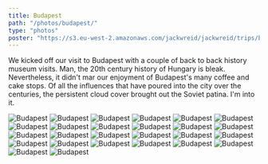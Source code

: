 ```yaml
---
title: Budapest
path: "/photos/budapest/"
type: "photos"
poster: "https://s3.eu-west-2.amazonaws.com/jackwreid/jackwreid/trips/budapest/main.jpg"
---
```


We kicked off our visit to Budapest with a couple of back to back history museum visits. Man, the 20th century history of Hungary is bleak. Nevertheless, it didn't mar our enjoyment of Budapest's many coffee and cake stops. Of all the influences that have poured into the city over the centuries, the persistent cloud cover brought out the Soviet patina. I'm into it.

<img alt="Budapest" src="https://s3.eu-west-2.amazonaws.com/jackwreid/jackwreid/trips/budapest/main.jpg" />
<img alt="Budapest" src="https://s3.eu-west-2.amazonaws.com/jackwreid/jackwreid/trips/budapest/river.jpg" />
<img alt="Budapest" src="https://s3.eu-west-2.amazonaws.com/jackwreid/jackwreid/trips/budapest/boat.jpg" />
<img alt="Budapest" src="https://s3.eu-west-2.amazonaws.com/jackwreid/jackwreid/trips/budapest/parl-5.jpg" />
<img alt="Budapest" src="https://s3.eu-west-2.amazonaws.com/jackwreid/jackwreid/trips/budapest/parl-1.jpg" />
<img alt="Budapest" src="https://s3.eu-west-2.amazonaws.com/jackwreid/jackwreid/trips/budapest/parl-2.jpg" />
<img alt="Budapest" src="https://s3.eu-west-2.amazonaws.com/jackwreid/jackwreid/trips/budapest/parl-3.jpg" />
<img alt="Budapest" src="https://s3.eu-west-2.amazonaws.com/jackwreid/jackwreid/trips/budapest/parl-4.jpg" />
<img alt="Budapest" src="https://s3.eu-west-2.amazonaws.com/jackwreid/jackwreid/trips/budapest/parl-6.jpg" />
<img alt="Budapest" src="https://s3.eu-west-2.amazonaws.com/jackwreid/jackwreid/trips/budapest/glow.jpg" />
<img alt="Budapest" src="https://s3.eu-west-2.amazonaws.com/jackwreid/jackwreid/trips/budapest/soldiers.jpg" />
<img alt="Budapest" src="https://s3.eu-west-2.amazonaws.com/jackwreid/jackwreid/trips/budapest/grunge.jpg" />
<img alt="Budapest" src="https://s3.eu-west-2.amazonaws.com/jackwreid/jackwreid/trips/budapest/czendes.jpg" />
<img alt="Budapest" src="https://s3.eu-west-2.amazonaws.com/jackwreid/jackwreid/trips/budapest/graff.jpg" />
<img alt="Budapest" src="https://s3.eu-west-2.amazonaws.com/jackwreid/jackwreid/trips/budapest/door.jpg" />
<img alt="Budapest" src="https://s3.eu-west-2.amazonaws.com/jackwreid/jackwreid/trips/budapest/keleti.jpg" />
<img alt="Budapest" src="https://s3.eu-west-2.amazonaws.com/jackwreid/jackwreid/trips/budapest/memento-1.jpg" />
<img alt="Budapest" src="https://s3.eu-west-2.amazonaws.com/jackwreid/jackwreid/trips/budapest/memento-2.jpg" />
<img alt="Budapest" src="https://s3.eu-west-2.amazonaws.com/jackwreid/jackwreid/trips/budapest/statue.jpg" />
<img alt="Budapest" src="https://s3.eu-west-2.amazonaws.com/jackwreid/jackwreid/trips/budapest/zoo-3.jpg" />
<img alt="Budapest" src="https://s3.eu-west-2.amazonaws.com/jackwreid/jackwreid/trips/budapest/subway.jpg" />
<img alt="Budapest" src="https://s3.eu-west-2.amazonaws.com/jackwreid/jackwreid/trips/budapest/syna.jpg" />
<img alt="Budapest" src="https://s3.eu-west-2.amazonaws.com/jackwreid/jackwreid/trips/budapest/cafe.jpg" />
<img alt="Budapest" src="https://s3.eu-west-2.amazonaws.com/jackwreid/jackwreid/trips/budapest/antiq.jpg" />
<img alt="Budapest" src="https://s3.eu-west-2.amazonaws.com/jackwreid/jackwreid/trips/budapest/zoo-1.jpg" />
<img alt="Budapest" src="https://s3.eu-west-2.amazonaws.com/jackwreid/jackwreid/trips/budapest/zoo-2.jpg" />
